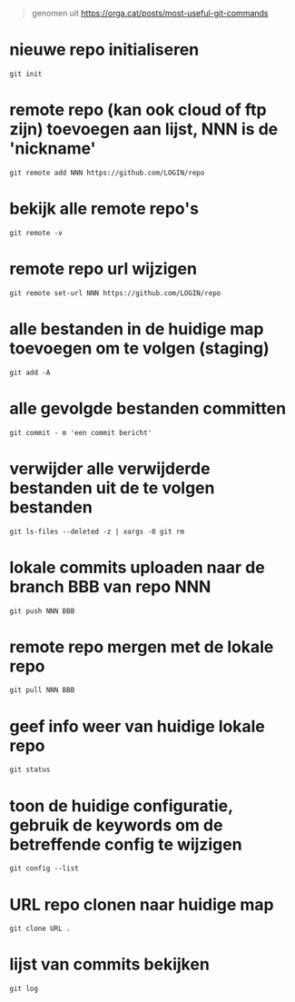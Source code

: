 > genomen uit https://orga.cat/posts/most-useful-git-commands

# nieuwe repo initialiseren
    git init


# remote repo (kan ook cloud of ftp zijn) toevoegen aan lijst, NNN is de 'nickname'
    git remote add NNN https://github.com/LOGIN/repo


# bekijk alle remote repo's
    git remote -v


# remote repo url wijzigen
    git remote set-url NNN https://github.com/LOGIN/repo


# alle bestanden in de huidige map toevoegen om te volgen (staging)
    git add -A


# alle gevolgde bestanden committen
    git commit - m 'een commit bericht'


# verwijder alle verwijderde bestanden uit de te volgen bestanden
    git ls-files --deleted -z | xargs -0 git rm


# lokale commits uploaden naar de branch BBB van repo NNN
    git push NNN BBB


# remote repo mergen met de lokale repo
    git pull NNN BBB


# geef info weer van huidige lokale repo
    git status



# toon de huidige configuratie, gebruik de keywords om de betreffende config te wijzigen
    git config --list


# URL repo clonen naar huidige map
    git clone URL .


# lijst van commits bekijken
    git log
